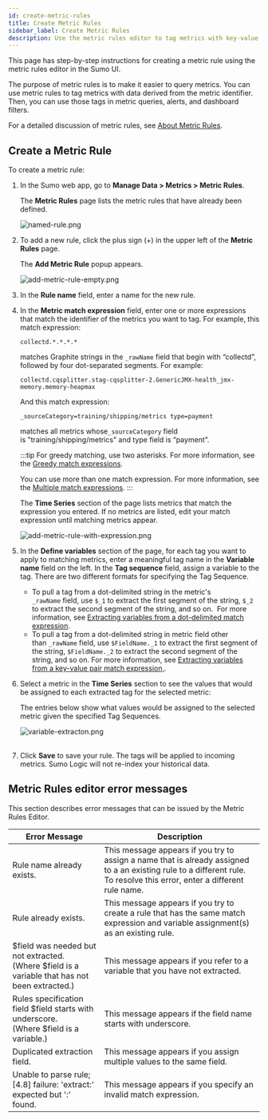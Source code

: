 ```yaml
---
id: create-metric-rules
title: Create Metric Rules
sidebar_label: Create Metric Rules
description: Use the metric rules editor to tag metrics with key-value pairs to ease the process of querying metrics.
---
```


This page has step-by-step instructions for creating a metric rule using the metric rules editor in the Sumo UI.

The purpose of metric rules is to make it easier to query metrics. You can use metric rules to tag metrics with data derived from the metric identifier. Then, you can use those tags in metric queries, alerts, and dashboard filters.

For a detailed discussion of metric rules, see [About Metric Rules](about-metric-rules.md).  

## Create a Metric Rule

To create a metric rule:

1. In the Sumo web app, go to **Manage Data \> Metrics \> Metric Rules**.  

    The **Metric Rules** page lists the metric rules that have already been defined.

    ![named-rule.png](/img/metrics/named-rule.png)

1. To add a new rule, click the plus sign (+) in the upper left of the **Metric Rules** page.  

    The **Add Metric Rule** popup appears.  

    ![add-metric-rule-empty.png](/img/metrics/add-metric-rule-empty.png)

1. In the **Rule name** field, enter a name for the new rule.

1. In the **Metric match expression** field, enter one or more expressions that match the identifier of the metrics you want to tag. For example, this match expression:  

    `collectd.*.*.*.*`  

    matches Graphite strings in the `_rawName` field that begin with “collectd”, followed by four dot-separated segments. For example:  

    `collectd.cqsplitter.stag-cqsplitter-2.GenericJMX-health_jmx-memory.memory-heapmax`  

    And this match expression:  

    `_sourceCategory=training/shipping/metrics type=payment`  

    matches all metrics whose`_sourceCategory` field is "training/shipping/metrics" and type field is “payment”.

    :::tip
    For greedy matching, use two asterisks. For more information, see the [Greedy match expressions](about-metric-rules.md#greedy-match-expressions).

    You can use more than one match expression. For more information, see the [Multiple match expressions](about-metric-rules.md#multiple-match-expressions).
    :::

    The **Time Series** section of the page lists metrics that match the expression you entered. If no metrics are listed, edit your match expression until matching metrics appear.

    ![add-metric-rule-with-expression.png](/img/metrics/add-metric-rule-with-expression.png)

1. In the **Define variables** section of the page, for each tag you want to apply to matching metrics, enter a meaningful tag name in the **Variable name** field on the left. In the **Tag sequence** field, assign a variable to the tag. There are two different formats for specifying the Tag Sequence.

    * To pull a tag from a dot-delimited string in the metric's `_rawName` field, use `$_1` to extract the first segment of the string, `$_2` to extract the second segment of the string, and so on.  For more information, see [Extracting variables from a dot-delimited match expression](about-metric-rules.md#extracting-variables-from-a-dot-delimited-match-expression).
    * To pull a tag from a dot-delimited string in metric field other than `_rawName` field, use `$FieldName._1` to extract the first segment of the string, `$FieldName._2` to extract the second segment of the string, and so on. For more information, see [Extracting variables from a key-value pair match expression,](about-metric-rules.md#extracting-variables-from-a-key-value-pair-match-expression).

1. Select a metric in the **Time Series** section to see the values that would be assigned to each extracted tag for the selected metric:  

    The entries below show what values would be assigned to the selected metric given the specified Tag Sequences.  

    ![variable-extracton.png](/img/metrics/variable-extracton.png)  
     
1. Click **Save** to save your rule. The tags will be applied to incoming metrics. Sumo Logic will not re-index your historical data.

## Metric Rules editor error messages

This section describes error messages that can be issued by the Metric Rules Editor.

| Error Message | Description |
| -- | -- |
| Rule name already exists. | This message appears if you try to assign a name that is already assigned to a an existing rule to a different rule. To resolve this error, enter a different rule name. |
| Rule already exists. | This message appears if you try to create a rule that has the same match expression and variable assignment(s) as an existing rule. |
| $field was needed but not extracted.<br/>(Where $field is a variable that has not been extracted.) | This message appears if you refer to a variable that you have not extracted. |
| Rules specification field $field starts with underscore.<br/>(Where $field is a variable.) | This message appears if the field name starts with underscore. |
| Duplicated extraction field. | This message appears if you assign multiple values to the same field. |
| Unable to parse rule; [4.8] failure: 'extract:' expected but ':' found. | This message appears if you specify an invalid match expression. |
